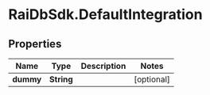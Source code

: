 # RaiDbSdk.DefaultIntegration

## Properties

Name | Type | Description | Notes
------------ | ------------- | ------------- | -------------
**dummy** | **String** |  | [optional] 


